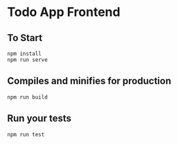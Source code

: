 # Todo App Frontend

## To Start
```
npm install
npm run serve
```

## Compiles and minifies for production
```
npm run build
```

## Run your tests
```
npm run test
```
